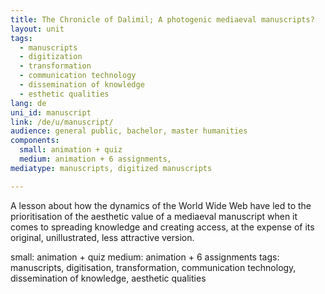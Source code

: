 ```yaml
---
title: The Chronicle of Dalimil; A photogenic mediaeval manuscripts?
layout: unit
tags:
  - manuscripts
  - digitization
  - transformation
  - communication technology
  - dissemination of knowledge
  - esthetic qualities
lang: de
uni_id: manuscript
link: /de/u/manuscript/
audience: general public, bachelor, master humanities
components:
  small: animation + quiz
  medium: animation + 6 assignments,   
mediatype: manuscripts, digitized manuscripts

---
```


A lesson about how the dynamics of the World Wide Web have led to the prioritisation of the aesthetic value of a mediaeval manuscript when it comes to spreading knowledge and creating access, at the expense of its original, unillustrated, less attractive version.

small: animation + quiz
medium: animation + 6 assignments
tags: manuscripts, digitisation, transformation, communication technology, dissemination of knowledge, aesthetic qualities



<!-- more -->
